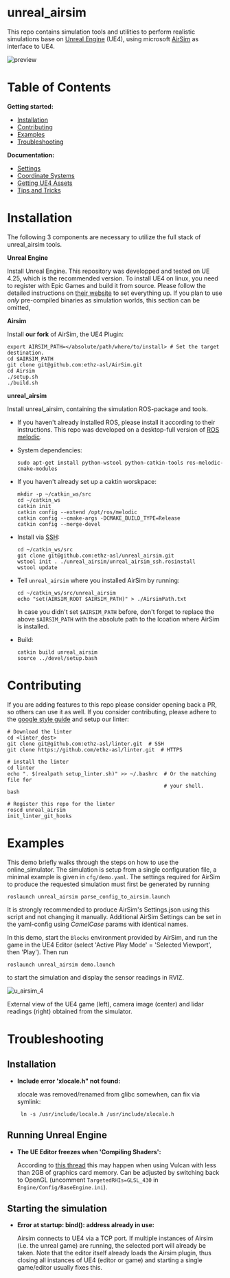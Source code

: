 # unreal_airsim
This repo contains simulation tools and utilities to perform realistic simulations base on [Unreal Engine](https://www.unrealengine.com/en-US/) (UE4), using microsoft [AirSim](https://github.com/microsoft/AirSim) as interface to UE4.

![preview](https://user-images.githubusercontent.com/36043993/82642589-7551ed00-9c0e-11ea-99b6-fab22fcff837.png)
 
# Table of Contents
**Getting started:**
* [Installation](#Instalation)
* [Contributing](#Contributing)
* [Examples](#Examples)
* [Troubleshooting](#Troubleshooting)

**Documentation:**
* [Settings](docs/settings.md)
* [Coordinate Systems](docs/coordinate_systems.md)
* [Getting UE4 Assets](docs/download_ue4_assets.md)
* [Tips and Tricks](docs/tips_and_tricks.md)

# Installation
The following 3 components are necessary to utilize the full stack of unreal_airsim tools.

**Unreal Engine**

Install Unreal Engine. This repository was developped and tested on UE 4.25, which is the recommended version.
To install UE4 on linux, you need to register with Epic Games and build it from source. 
Please follow the detailed instructions on [their website](https://docs.unrealengine.com/en-US/Platforms/Linux/BeginnerLinuxDeveloper/SettingUpAnUnrealWorkflow/index.html) to set everything up.
If you plan to use *only* pre-compiled binaries as simulation worlds, this section can be omitted,

**Airsim**

Install **our fork** of AirSim, the UE4 Plugin:
```shell script
export AIRSIM_PATH=</absolute/path/where/to/install> # Set the target destination.
cd $AIRSIM_PATH
git clone git@github.com:ethz-asl/AirSim.git
cd Airsim
./setup.sh 
./build.sh
```

**unreal_airsim**

Install unreal_airsim, containing the simulation ROS-package and tools.

* If you haven't already installed ROS, please install it according to their instructions. 
This repo was developed on a desktop-full version of [ROS melodic](http://wiki.ros.org/melodic/Installation/Ubuntu/).

* System dependencies:
    ```shell script
    sudo apt-get install python-wstool python-catkin-tools ros-melodic-cmake-modules
    ```
 
* If you haven't already set up a caktin worskpace:
    ```shell script
    mkdir -p ~/catkin_ws/src
    cd ~/catkin_ws
    catkin init
    catkin config --extend /opt/ros/melodic
    catkin config --cmake-args -DCMAKE_BUILD_TYPE=Release
    catkin config --merge-devel
    ```

* Install via [SSH](https://help.github.com/en/github/authenticating-to-github/connecting-to-github-with-ssh):
    ```shell script
    cd ~/catkin_ws/src
    git clone git@github.com:ethz-asl/unreal_airsim.git
    wstool init . ./unreal_airsim/unreal_airsim_ssh.rosinstall
    wstool update
    ```
* Tell `unreal_airsim` where you installed AirSim by running:
    ```shell script
    cd ~/catkin_ws/src/unreal_airsim
    echo "set(AIRSIM_ROOT $AIRSIM_PATH)" > ./AirsimPath.txt
    ```
  In case you didn't set `$AIRSIM_PATH` before, don't forget to replace the above `$AIRSIM_PATH` with the absolute path to the lcoation where AirSim is installed.

* Build:
    ```shell script
    catkin build unreal_airsim
    source ../devel/setup.bash
    ```
  
# Contributing
If you are adding features to this repo please consider opening back a PR, so others can use it as well.
If you consider contributing, please adhere to the [google style guide](https://google.github.io/styleguide/cppguide.html) and setup our linter:
```shell script
# Download the linter
cd <linter_dest>
git clone git@github.com:ethz-asl/linter.git  # SSH
git clone https://github.com/ethz-asl/linter.git  # HTTPS

# install the linter
cd linter
echo ". $(realpath setup_linter.sh)" >> ~/.bashrc  # Or the matching file for
                                                   # your shell.
bash

# Register this repo for the linter
roscd unreal_airsim
init_linter_git_hooks
```

# Examples
This demo briefly walks through the steps on how to use the online_simulator.
The simulation is setup from a single configuration file, a minimal example is given in `cfg/demo.yaml`.
The settings required for AirSim to produce the requested simulation must first be generated by running
```shell script
roslaunch unreal_airsim parse_config_to_airsim.launch 
```
It is strongly recommended to produce AirSim's Settings.json using this script and not changing it manually.
Additional AirSim Settings can be set in the yaml-config using *CamelCase* params with identical names.

In this demo, start the `Blocks` environment provided by AirSim, and run the game in the UE4 Editor (select 'Active Play Mode' = 'Selected Viewport', then 'Play').
Then run 
```shell script
roslaunch unreal_airsim demo.launch 
```
to start the simulation and display the sensor readings in RVIZ.

![u_airsim_4](https://user-images.githubusercontent.com/36043993/79876617-90e98e00-83eb-11ea-8edb-f11156a716d1.png)

External view of the UE4 game (left), camera image (center) and lidar readings (right) obtained from the simulator.

# Troubleshooting

## Installation
* **Include error 'xlocale.h" not found:**

    xlocale was removed/renamed from glibc somewhen, can fix via symlink:
    ```shell script
     ln -s /usr/include/locale.h /usr/include/xlocale.h
    ```
  
## Running Unreal Engine
* **The UE Editor freezes when 'Compiling Shaders':**

    According to [this thread](https://answers.unrealengine.com/questions/936174/view.html) this may happen when using Vulcan with less than 2GB of graphics card memory. 
    Can be adjusted by switching back to OpenGL (uncomment `TargetedRHIs=GLSL_430` in `Engine/Config/BaseEngine.ini`). 

## Starting the simulation
* **Error at startup: bind(): address already in use:**

    Airsim connects to UE4 via a TCP port. If multiple instances of Airsim (i.e. the unreal game) are running, the selected port will already be taken.
    Note that the editor itself already loads the Airsim plugin, thus closing all instances of UE4 (editor or game) and starting a single game/editor usually fixes this.



